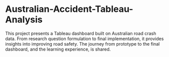 # Australian-Accident-Tableau-Analysis
This project presents a Tableau dashboard built on Australian road crash data. From research question formulation to final implementation, it provides insights into improving road safety. The journey from prototype to the final dashboard, and the learning experience, is shared.
